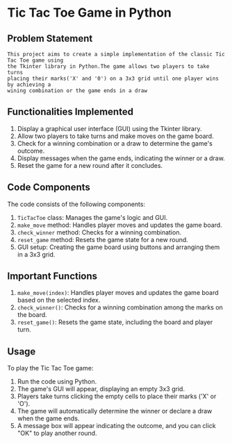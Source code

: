 # Tic Tac Toe Game in Python

## Problem Statement
    This project aims to create a simple implementation of the classic Tic Tac Toe game using
    the Tkinter library in Python.The game allows two players to take turns 
    placing their marks('X' and '0') on a 3x3 grid until one player wins by achieving a
    wining combination or the game ends in a draw
## Functionalities Implemented

1. Display a graphical user interface (GUI) using the Tkinter library.
2. Allow two players to take turns and make moves on the game board.
3. Check for a winning combination or a draw to determine the game's outcome.
4. Display messages when the game ends, indicating the winner or a draw.
5. Reset the game for a new round after it concludes.

## Code Components

The code consists of the following components:

1. `TicTacToe` class: Manages the game's logic and GUI.
2. `make_move` method: Handles player moves and updates the game board.
3. `check_winner` method: Checks for a winning combination.
4. `reset_game` method: Resets the game state for a new round.
5. GUI setup: Creating the game board using buttons and arranging them in a 3x3 grid.

## Important Functions

1. `make_move(index)`: Handles player moves and updates the game board based on the selected index.
2. `check_winner()`: Checks for a winning combination among the marks on the board.
3. `reset_game()`: Resets the game state, including the board and player turn.

## Usage

To play the Tic Tac Toe game:

1. Run the code using Python.
2. The game's GUI will appear, displaying an empty 3x3 grid.
3. Players take turns clicking the empty cells to place their marks ('X' or 'O').
4. The game will automatically determine the winner or declare a draw when the game ends.
5. A message box will appear indicating the outcome, and you can click "OK" to play another round.
